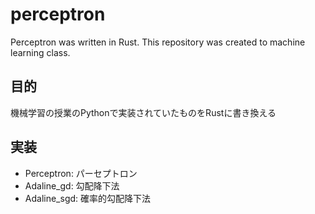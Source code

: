 # perceptron
Perceptron was written in Rust. This repository was created to machine learning class.

## 目的
機械学習の授業のPythonで実装されていたものをRustに書き換える

## 実装

- Perceptron: パーセプトロン
- Adaline_gd: 勾配降下法
- Adaline_sgd: 確率的勾配降下法
